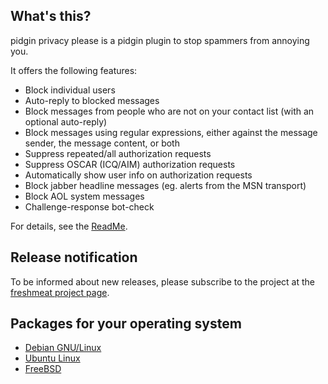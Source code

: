 ## What's this? ##

pidgin privacy please is a pidgin plugin to stop spammers from annoying you.

It offers the following features:

  * Block individual users
  * Auto-reply to blocked messages
  * Block messages from people who are not on your contact list (with an optional auto-reply)
  * Block messages using regular expressions, either against the message sender, the message content, or both
  * Suppress repeated/all authorization requests
  * Suppress OSCAR (ICQ/AIM) authorization requests
  * Automatically show user info on authorization requests
  * Block jabber headline messages (eg. alerts from the MSN transport)
  * Block AOL system messages
  * Challenge-response bot-check

For details, see the [ReadMe](ReadMe.md).

## Release notification ##

To be informed about new releases, please subscribe to the project at the [freshmeat project page](http://freshmeat.net/projects/pidgin-pp/).

## Packages for your operating system ##

  * [Debian GNU/Linux](http://packages.debian.org/pidgin-privacy-please)
  * [Ubuntu Linux](http://packages.ubuntu.com/pidgin-privacy-please)
  * [FreeBSD](http://www.freebsd.org/cgi/cvsweb.cgi/ports/net-im/pidgin-privacy-please/)